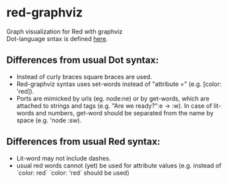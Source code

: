 # red-graphviz
Graph visualization for Red with graphviz<br>
Dot-language sntax is defined <a href="http://www.graphviz.org/content/dot-language">here</a>.

<h2>Differences from usual Dot syntax:</h2>
<ul><li>Instead of curly braces square braces are used.</li>
<li>Red-graphviz syntax uses set-words instead of "attribute =" (e.g. [color: 'red]).</li>
<li>Ports are mimicked by urls (eg. node:ne) or by get-words, which are attached to strings and tags (e.g. "Are we ready?":e -> <Let's go!>:w). In case of lit-words and numbers, get-word should be separated from the name by space (e.g. 'node :sw).</li>
</ul>
<h2>Differences from usual Red syntax:</h2>
<ul><li>Lit-word may not include dashes.</li>
<li>usual red words cannot (yet) be used for attribute values (e.g. instead of `color: red` `color: 'red` should be used)</li></ul>
